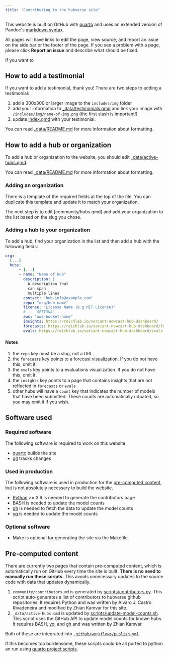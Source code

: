 ```yaml
---
title: "Contributing to the hubverse site"
---
```


This website is built on GitHub with [quarto](https://quarto.org) and uses an
extended version of Pandoc's [markdown
syntax](https://quarto.org/docs/authoring/markdown-basics.html).

All pages will have links to edit the page, view source, and report an issue
on the side bar or the footer of the page. If you see a problem with a page, 
please click **Report an issue** and describe what should be fixed.

If you want to 

## How to add a testimonial

If you want to add a testimonial, thank you! There are two steps to adding a
testimonial:

1. add a 300x300 or larger image to the `includes/img` folder
1. add your information to [\_data/testimonials.qmd](_data/testimonials.qmd) and
   link your image with `/includes/img/name-of-img.png` (the first slash is
   important!)
2. update [index.qmd](index.qmd) with your testimonial.

You can read
[\_data/README.md](https://github.com/hubverse-org/hubverse-site/_data/README.md)
for more information about
formatting.

## How to add a hub or organization

To add a hub or organization to the website, you should edit
[\_data/active-hubs.qmd](_data/active-hubs.qmd).

You can read
[\_data/README.md](https://github.com/hubverse-org/hubverse-site/_data/README.md)
for more information about
formatting.

### Adding an organization

There is a template of the required fields at the top of the file. You can
duplicate this template and update it to match your organization.

The next step is to edit [community/hubs.qmd] and add your organization to the
list based on the slug you chose.

### Adding a hub to your organization

To add a hub, find your organization in the list and then add a hub with the
following fields:

```yaml
org:
  [...]
  hubs:
      - [...]
      - name: "Name of Hub"
        description: |
          A description that
          can span
          multiple lines
        contact: "hub-info@example.com"
        repo: "org/hub-name"
        license: "License Name (e.g MIT License)"
        # --- OPTIONAL ----
        aws: "aws-bucket-name"
        insights: https://reichlab.io/variant-nowcast-hub-dashboard/
        forecasts: https://reichlab.io/variant-nowcast-hub-dashboard/forecasts.html
        evals: https://reichlab.io/variant-nowcast-hub-dashboard/evals.html
```

#### Notes

1. the `repo` key must be a slug, not a URL.
1. the `forecasts` key points to a forecast visualization. If you do not have this, omit it.
1. the `evals` key points to a evaluations visualization. If you do not have this, omit it.
1. the `insights` key points to a page that contains insights that are not reflected in `forecasts` or `evals`
1. other hubs will have a `count` key that indicates the number of models that
   have been submitted. These counts are automatically udpated, so you may omit
   it if you wish.

## Software used

### Required software

The following software is required to work on this website

 - [quarto](https://quarto.org) builds the site
 - [git](https://git-scm.com) tracks changes

### Used in production

The following software is used in production for the [pre-computed
content](#pre-computed-content), but is not absolutely necessary to build the
website.

 - [Python](https://python.org) >= 3.9 is needed to generate the contributors page
 - BASH is needed to update the model counts
 - [gh](https://cli.github.com) is needed to fetch the data to update the model counts
 - [yq](https://github.com/mikefarah/yq/#install) is needed to update the model counts

### Optional software

 - Make is optional for generating the site via the Makefile.

## Pre-computed content

There are currently two pages that contain pre-computed content, which is 
automatically run on GitHub every time the site is built. **There is no need to
manually run these scripts.** This avoids unnecessary updates to the source code
with data that updates dynamically.

1. `community/contributors.md` is generated by
   [scripts/contributors.py](scripts/contributors.py). This script auto-generates a
   list of contributors to hubverse github repositories. It requires Python
   and was written by Alvaro J. Castro Rivadeneira and modified by Zhian Kamvar
   for this site.
2. `_data/active-hubs.qmd` is updated by
   [scripts/update-model-counts.sh](scripts/update-model-counts.sh). This
   script uses the GitHub API to update model counts for known hubs. It
   requires BASH, [yq](https://github.com/mikefarah/yq/#install), and
   [gh](https://cli.github.com) and was written by Zhian Kamvar.

Both of these are integrated into [`.github/workflows/publish.yml`](.github/workflows/publish.yml).

If this becomes too burdensome, these scripts could be all ported to python an run using [quarto project scripts](https://quarto.org/docs/projects/scripts.html).
